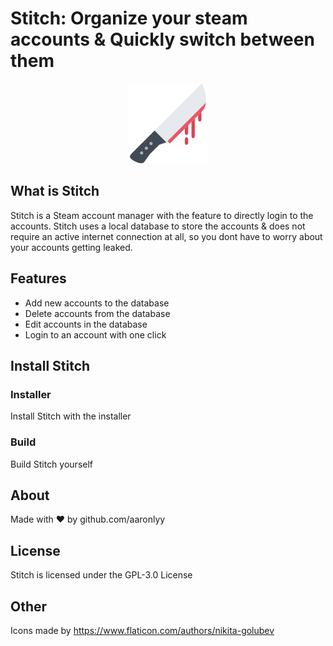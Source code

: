 # Stitch: Organize your steam accounts &amp; Quickly switch between them

<p align="center"><img width="128" height="128" src="./Stitch/img/knife.png"></p>

## What is Stitch

Stitch is a Steam account manager with the feature to directly login to the accounts.
Stitch uses a local database to store the accounts & does not require an active internet connection at all, so you dont have to worry about your accounts getting leaked.

## Features

* Add new accounts to the database
* Delete accounts from the database
* Edit accounts in the database
* Login to an account with one click

## Install Stitch

### Installer

Install Stitch with the installer

### Build

Build Stitch yourself

## About

Made with ♥ by github.com/aaronlyy

## License

Stitch is licensed under the GPL-3.0 License

## Other

Icons made by https://www.flaticon.com/authors/nikita-golubev
